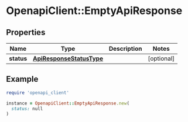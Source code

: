 # OpenapiClient::EmptyApiResponse

## Properties

| Name | Type | Description | Notes |
| ---- | ---- | ----------- | ----- |
| **status** | [**ApiResponseStatusType**](ApiResponseStatusType.md) |  | [optional] |

## Example

```ruby
require 'openapi_client'

instance = OpenapiClient::EmptyApiResponse.new(
  status: null
)
```

